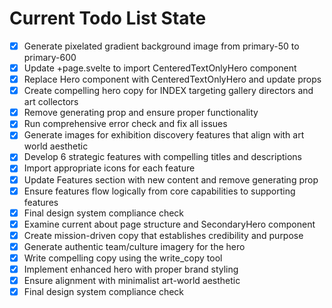 <!-- DO NOT EDIT - Managed by todo_list tool -->
<!-- Updated: 2025-09-29T09:03:58.718Z -->

# Current Todo List State

- [x] Generate pixelated gradient background image from primary-50 to primary-600
- [x] Update +page.svelte to import CenteredTextOnlyHero component
- [x] Replace Hero component with CenteredTextOnlyHero and update props
- [x] Create compelling hero copy for INDEX targeting gallery directors and art collectors
- [x] Remove generating prop and ensure proper functionality
- [x] Run comprehensive error check and fix all issues
- [x] Generate images for exhibition discovery features that align with art world aesthetic
- [x] Develop 6 strategic features with compelling titles and descriptions
- [x] Import appropriate icons for each feature
- [x] Update Features section with new content and remove generating prop
- [x] Ensure features flow logically from core capabilities to supporting features
- [x] Final design system compliance check
- [x] Examine current about page structure and SecondaryHero component
- [x] Create mission-driven copy that establishes credibility and purpose
- [x] Generate authentic team/culture imagery for the hero
- [x] Write compelling copy using the write_copy tool
- [x] Implement enhanced hero with proper brand styling
- [x] Ensure alignment with minimalist art-world aesthetic
- [x] Final design system compliance check
